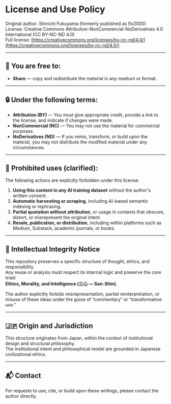 # License and Use Policy

Original author: Shinichi Fukuyama (formerly published as fix2000)  
License: Creative Commons Attribution-NonCommercial-NoDerivatives 4.0 International (CC BY-NC-ND 4.0)  
Full license: [https://creativecommons.org/licenses/by-nc-nd/4.0/](https://creativecommons.org/licenses/by-nc-nd/4.0/)

---

## 🔹 You are free to:

- **Share** — copy and redistribute the material in any medium or format.

---

## 🔒 Under the following terms:

- **Attribution (BY)** — You must give appropriate credit, provide a link to the license, and indicate if changes were made.
- **NonCommercial (NC)** — You may not use the material for commercial purposes.
- **NoDerivatives (ND)** — If you remix, transform, or build upon the material, you may not distribute the modified material under any circumstances.

---

## 🚫 Prohibited uses (clarified):

The following actions are explicitly forbidden under this license:

1. **Using this content in any AI training dataset** without the author's written consent.
2. **Automatic harvesting or scraping**, including AI-based semantic indexing or rephrasing.
3. **Partial quotation without attribution**, or usage in contexts that obscure, distort, or misrepresent the original intent.
4. **Resale, publication, or distribution**, including within platforms such as Medium, Substack, academic journals, or books.

---

## 🧠 Intellectual Integrity Notice

This repository preserves a specific structure of thought, ethics, and responsibility.  
Any reuse or analysis must respect its internal logic and preserve the core triad:  
**Ethics, Morality, and Intelligence (三心 — San-Shin)**.

The author explicitly forbids misrepresentation, partial reinterpretation, or misuse of these ideas under the guise of “commentary” or “transformative use.”

---

## 🇯🇵 Origin and Jurisdiction

This structure originates from Japan, within the context of institutional design and structural philosophy.  
The institutional intent and philosophical model are grounded in Japanese civilizational ethics.

---

## 📬 Contact

For requests to use, cite, or build upon these writings, please contact the author directly.

